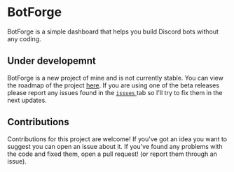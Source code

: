 # BotForge
BotForge is a simple dashboard that helps you build Discord bots without any coding.

## Under developemnt
BotForge is a new project of mine and is not currently stable. You can view the roadmap of the project [here](https://github.com/users/itsrn/projects/1/views/1). If you are using one of the beta releases please report any issues found in the [`issues` ](https://github.com/itsrn/botforge/issues) tab so I'll try to fix them in the next updates.

## Contributions
Contributions for this project are welcome! If you've got an idea you want to suggest you can open an issue about it. If you've found any problems with the code and fixed them, open a pull request! (or report them through an issue).
